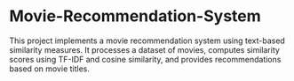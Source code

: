 # Movie-Recommendation-System
This project implements a movie recommendation system using text-based similarity measures. It processes a dataset of movies, computes similarity scores using TF-IDF and cosine similarity, and provides recommendations based on movie titles.
